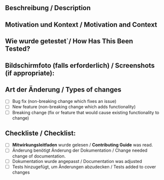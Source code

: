 <!--- Provide a general summary of your changes in the Title above -->

## Beschreibung / Description
<!--- Beschreibe die Änderung im Detail  -->
<!--- Describe your changes in detail -->

## Motivation und Kontext / Motivation and Context
<!--- Warum wurde die Änderung benötigt? Welches Problem wird gelöst? -->
<!--- Wenn ein Ticket (Issues) gelöst wird, füge den Link zu diesem hier ein -->
<!--- Why is this change required? What problem does it solve? -->
<!--- If it fixes an open issue, please link to the issue here. -->

## Wie wurde getestet`/ How Has This Been Tested?
<!--- Beschreibe so genau wir möglich wie die Änderung getestet wurden -->
<!--- Werden durch die Änderung andere Bereiche beeinflusst? -->
<!--- Please describe in detail how you tested your changes. -->
<!--- see how your change affects other areas of the code, etc. -->

## Bildschirmfoto (falls erforderlich) / Screenshots (if appropriate):

## Art der Änderung / Types of changes
<!--- Welche Arten von Änderungen bringt der Code mit sich? Kreuze alle zutreffenden Kästchen mit einem "x" an: -->
<!--- What types of changes does your code introduce? Put an `x` in all the boxes that apply: -->
- [ ] Bug fix (non-breaking change which fixes an issue)
- [ ] New feature (non-breaking change which adds functionality)
- [ ] Breaking change (fix or feature that would cause existing functionality to change)

## Checkliste / Checklist:
<!--- Gehen Sie alle folgenden Punkte durch und kreuzen Sie alle zutreffenden Punkte an. -->
<!--- Wenn Sie sich unsicher sind, zögern Sie nicht, uns zu fragen. Wir helfen Ihnen gerne! -->
<!--- Go over all the following points, and put an `x` in all the boxes that apply. -->
<!--- If you're unsure about any of these, don't hesitate to ask. We're here to help! -->
- [ ] **Mitwirkungsleitfaden** wurde gelesen / **Contributing Guide** was read.
- [ ] Änderung benötigt Änderung der Dokumentation / Change needed change of documentation.
- [ ] Dokumentation wurde angepasst / Documentation was adjusted
- [ ] Tests hinzugefügt, um Änderungen abzudecken / Tests added to cover changes
